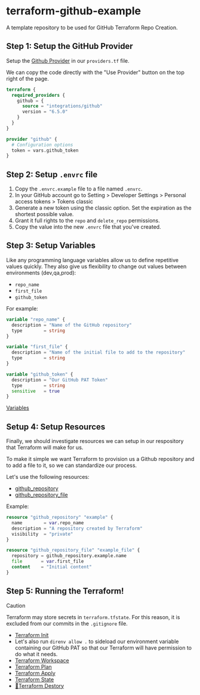 # terraform-github-example
A template repository to be used for GitHub Terraform Repo Creation.

## Step 1: Setup the GitHub Provider

Setup the [Github Provider](https://registry.terraform.io/providers/integrations/github/latest/docs) in our `providers.tf` file. 

We can copy the code directly with the "Use Provider" button on the top right of the page. 

```terraform
terraform {
  required_providers {
    github = {
      source = "integrations/github"
      version = "6.5.0"
    }
  }
}

provider "github" {
  # Configuration options
  token = vars.github_token
}
```

## Step 2: Setup `.envrc` file 

1. Copy the `.envrc.example` file to a file named `.envrc`. 
2. In your GitHub account go to Setting > Developer Settings > Personal access tokens > Tokens classic
3. Generate a new token using the classic option. Set the expiration as the shortest possible value.
4. Grant it full rights to the `repo` and `delete_repo` permissions. 
5. Copy the value into the new `.envrc` file that you've created. 

## Step 3: Setup Variables 

Like any programming language variables allow us to define repetitive values quickly. They also give us flexibility to change out values between environments (dev,qa,prod):

- `repo_name`
- `first_file`  
- `github_token` 

For example: 

```terraform
variable "repo_name" {
  description = "Name of the GitHub repository"
  type        = string
}

variable "first_file" {
  description = "Name of the initial file to add to the repository"
  type        = string
}

variable "github_token" {
  description = "Our GitHub PAT Token"
  type        = string
  sensitive   = true
}
```

[Variables](https://developer.hashicorp.com/terraform/language/values/variables)

## Setup 4: Setup Resources 

Finally, we should investigate resources we can setup in our respository that Terraform will make for us. 

To make it simple we want Terraform to provision us a Github repository and to add a file to it, so we can standardize our process. 

Let's use the following resources: 

- [github_repository](https://registry.terraform.io/providers/integrations/github/latest/docs/resources/repository)
- [github_repository_file](https://registry.terraform.io/providers/integrations/github/latest/docs/resources/repository_file)

Example: 
```terraform
resource "github_repository" "example" {
  name        = var.repo_name
  description = "A repository created by Terraform"
  visibility  = "private"
}

resource "github_repository_file" "example_file" {
  repository = github_repository.example.name
  file       = var.first_file
  content    = "Initial content"
}
```

## Step 5: Running the Terraform! 
> [!CAUTION]
Terraform may store secrets in `terraform.tfstate`. For this reason, it is excluded from our commits in the `.gitignore` file. 

- [Terraform Init](https://developer.hashicorp.com/terraform/cli/commands/init)
- Let's also run `direnv allow .` to sideload our environment variable containing our GitHub PAT so that our Terraform will have permission to do what it needs. 
- [Terraform Workspace](https://developer.hashicorp.com/terraform/cli/commands/workspace)
- [Terraform Plan](https://developer.hashicorp.com/terraform/cli/commands/plan)
- [Terraform Apply](https://developer.hashicorp.com/terraform/cli/commands/apply)
- [Terraform State](https://developer.hashicorp.com/terraform/cli/commands/state)
- [🌋Terraform Destory](https://developer.hashicorp.com/terraform/cli/commands/destory)







